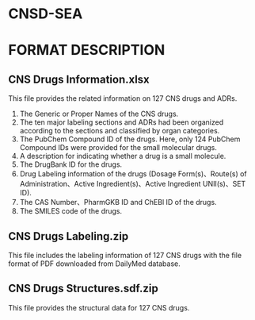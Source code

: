 # CNSD-SEA
FORMAT DESCRIPTION
====================

CNS Drugs Information.xlsx
--------------------------------
This file provides the related information on 127 CNS drugs and ADRs.

1. The Generic or Proper Names of the CNS drugs.
2. The ten major labeling sections and ADRs had been organized according to the sections and classified by organ categories.
3. The PubChem Compound ID of the drugs. Here, only 124 PubChem Compound IDs were provided for the small molecular drugs.
4. A description for indicating whether a drug is a small molecule. 
5. The DrugBank ID for the drugs.
6. Drug Labeling information of the drugs (Dosage Form(s)、Route(s) of Administration、Active Ingredient(s)、Active Ingredient UNII(s)、SET ID).
7. The CAS Number、PharmGKB ID and ChEBl ID of the drugs.
8. The SMILES code of the drugs.


CNS Drugs Labeling.zip
--------------------------------
This file includes the labeling information of 127 CNS drugs with the file format of PDF downloaded from DailyMed database.


CNS Drugs Structures.sdf.zip
--------------------------------
This file provides the structural data for 127 CNS drugs.
